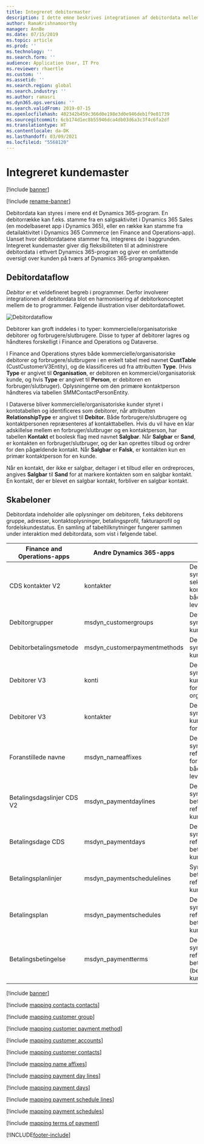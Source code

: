 ```yaml
---
title: Integreret debitormaster
description: I dette emne beskrives integrationen af debitordata mellem Finance and Operations og Dataverse.
author: RamaKrishnamoorthy
manager: AnnBe
ms.date: 07/15/2019
ms.topic: article
ms.prod: ''
ms.technology: ''
ms.search.form: ''
audience: Application User, IT Pro
ms.reviewer: rhaertle
ms.custom: ''
ms.assetid: ''
ms.search.region: global
ms.search.industry: ''
ms.author: ramasri
ms.dyn365.ops.version: ''
ms.search.validFrom: 2019-07-15
ms.openlocfilehash: 402342b459c366d0e198e3d0e946deb1f9e81739
ms.sourcegitcommit: 6cb174d1ec8b55946dca4db03d6a3c3f4c6fa2df
ms.translationtype: HT
ms.contentlocale: da-DK
ms.lasthandoff: 03/09/2021
ms.locfileid: "5568120"
---
```

# <a name="integrated-customer-master"></a>Integreret kundemaster

[!include [banner](../../includes/banner.md)]

[!include [rename-banner](~/includes/cc-data-platform-banner.md)]


Debitordata kan styres i mere end ét Dynamics 365-program. En debitorrække kan f.eks. stamme fra en salgsaktivitet i Dynamics 365 Sales (en modelbaseret app i Dynamics 365), eller en række kan stamme fra detailaktivitet i Dynamics 365 Commerce (en Finance and Operations-app). Uanset hvor debitordataene stammer fra, integreres de i baggrunden. Integreret kundemaster giver dig fleksibiliteten til at administrere debitordata i ethvert Dynamics 365-program og giver en omfattende oversigt over kunden på tværs af Dynamics 365-programpakken.

## <a name="customer-data-flow"></a>Debitordataflow

*Debitor* er et veldefineret begreb i programmer. Derfor involverer integrationen af debitordata blot en harmonisering af debitorkonceptet mellem de to programmer. Følgende illustration viser debitordataflowet.

![Debitordataflow](media/dual-write-customer-data-flow.png)

Debitorer kan groft inddeles i to typer: kommercielle/organisatoriske debitorer og forbrugere/slutbrugere. Disse to typer af debitorer lagres og håndteres forskelligt i Finance and Operations og Dataverse.

I Finance and Operations  styres både kommercielle/organisatoriske debitorer og forbrugere/slutbrugere i en enkelt tabel med navnet **CustTable** (CustCustomerV3Entity), og de klassificeres ud fra attributten **Type**. (Hvis **Type** er angivet til **Organisation**, er debitoren en kommerciel/organisatorisk kunde, og hvis **Type** er angivet til **Person**, er debitoren en forbruger/slutbruger). Oplysningerne om den primære kontaktperson håndteres via tabellen SMMContactPersonEntity.

I Dataverse bliver kommercielle/organisatoriske kunder styret i kontotabellen og identificeres som debitorer, når attributten **RelationshipType** er angivet til **Debitor.** Både forbrugere/slutbrugere og kontaktpersonen repræsenteres af kontakttabellen. Hvis du vil have en klar adskillelse mellem en forbruger/slutbruger og en kontaktperson, har tabellen **Kontakt** et boolesk flag med navnet **Salgbar**. Når **Salgbar** er **Sand**, er kontakten en forbruger/slutbruger, og der kan oprettes tilbud og ordrer for den pågældende kontakt. Når **Salgbar** er **Falsk**, er kontakten kun en primær kontaktperson for en kunde.

Når en kontakt, der ikke er salgbar, deltager i et tilbud eller en ordreproces, angives **Salgbar** til **Sand** for at markere kontakten som en salgbar kontakt. En kontakt, der er blevet en salgbar kontakt, forbliver en salgbar kontakt.

## <a name="templates"></a>Skabeloner

Debitordata indeholder alle oplysninger om debitoren, f.eks debitorens gruppe, adresser, kontaktoplysninger, betalingsprofil, fakturaprofil og fordelskundestatus. En samling af tabeltilknytninger fungerer sammen under interaktion med debitordata, som vist i følgende tabel.

Finance and Operations-apps | Andre Dynamics 365-apps         | Beskrivelse
----------------------------|---------------------------------|------------
CDS kontakter V2             | kontakter                        | Denne skabelon synkroniserer alle primære, sekundære og tertiære kontaktoplysninger for både kunder og leverandører.
Debitorgrupper             | msdyn_customergroups            | Denne skabelon synkroniserer kundegruppeoplysninger.
Debitorbetalingsmetode     | msdyn_customerpaymentmethods    | Denne skabelon synkroniserer kundebetalingsoplysninger.
Debitorer V3                | konti                        | Denne skabelon synkroniserer kundemasteroplysninger for kommercielle og organisatoriske kunder.
Debitorer V3                | kontakter                        | Denne skabelon synkroniserer kundemasterdata for forbrugere og slutbrugere.
Foranstillede navne                | msdyn_nameaffixes               | Denne skabelon synkroniserer referencedata for foranstillede navne for både kunder og leverandører.
Betalingsdagslinjer CDS V2    | msdyn_paymentdaylines           | Denne skabelon synkroniserer betalingsdagslinjers referencedata for både kunder og leverandører.
Betalingsdage CDS            | msdyn_paymentdays               | Denne skabelon synkroniserer referencedata for linjer for betalingsdage for både kunder og leverandører.
Betalingsplanlinjer      | msdyn_paymentschedulelines      | Synkroniserer betalingsdagsskemalinjers referencedata for både kunder og leverandører.
Betalingsplan            | msdyn_paymentschedules          | Denne skabelon synkroniserer referencedata for betalingsskemaer for både kunder og leverandører.
Betalingsbetingelse            | msdyn_paymentterms              | Denne skabelon synkroniserer referencedata for betalingsbetingelser (betalingsvilkår) for både kunder og leverandører.

[!include [banner](../../includes/dual-write-symbols.md)]

[!include [mapping contacts contacts](includes/CDSContactsV2-contacts.md)]

[!include [mapping customer group](includes/CustCustomerGroup-msdyn-customergroups.md)]

[!include [mapping customer payment method](includes/CustomerPaymentMethod-msdyn-customerpaymentmethods.md)]

[!include [mapping customer accounts](includes/CustomersV3-accounts.md)]

[!include [mapping customer contacts](includes/CustomersV3-contacts.md)]

[!include [mapping name affixes](includes/NameAffixes-msdyn-nameaffixes.md)]

[!include [mapping payment day lines](includes/PaymentDayLinesCdsV2-msdyn-paymentdaylines.md)]

[!include [mapping payment days](includes/PaymentDaysCds-msdyn-paymentdays.md)]

[!include [mapping payment schedule lines](includes/PaymentScheduleLines-msdyn-paymentschedulelines.md)]

[!include [mapping payment schedules](includes/PaymentSchedules-msdyn-paymentschedules.md)]

[!include [mapping terms of payment](includes/TermsofPayment-msdyn-paymentterms.md)]


[!INCLUDE[footer-include](../../../../includes/footer-banner.md)]